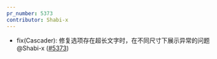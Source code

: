 ```yaml
---
pr_number: 5373
contributor: Shabi-x
---
```


- fix(Cascader): 修复选项存在超长文字时，在不同尺寸下展示异常的问题 @Shabi-x ([#5373](https://github.com/Tencent/tdesign-vue-next/pull/5373))
